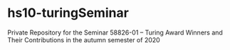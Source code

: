 # hs10-turingSeminar
Private Repository for the Seminar 58826-01 – Turing Award Winners and Their Contributions in the autumn semester of 2020
